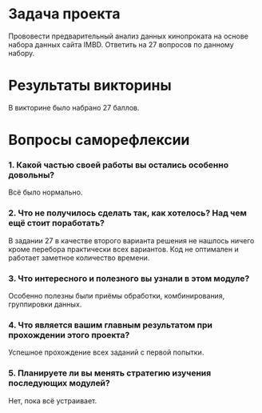 # Задача проекта
Прововести предварительный анализ данных кинопроката на основе набора данных сайта IMBD. Ответить на 27 вопросов по данному набору.

# Результаты викторины
В викторине было набрано 27 баллов.

# Вопросы саморефлексии
### 1. Какой частью своей работы вы остались особенно довольны?
   Всё было нормально.

### 2. Что не получилось сделать так, как хотелось? Над чем ещё стоит поработать?
   В задании 27 в качестве второго варианта решения не нашлось ничего кроме перебора практически всех вариантов. Код не оптимален и работает заметное количество времени.

### 3. Что интересного и полезного вы узнали в этом модуле?
   Особенно полезны были приёмы обработки, комбинирования, группировки данных.

### 4. Что является вашим главным результатом при прохождении этого проекта?
   Успешное прохождение всех заданий с первой попытки.

### 5. Планируете ли вы менять стратегию изучения последующих модулей?
   Нет, пока всё устраивает.

